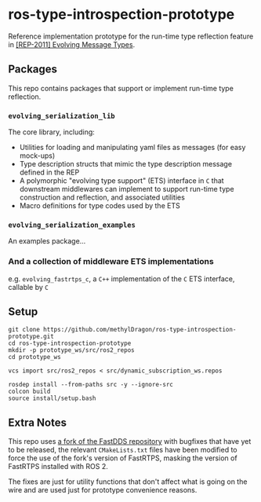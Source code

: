 # ros-type-introspection-prototype

Reference implementation prototype for the run-time type reflection feature in [[REP-2011] Evolving Message Types](https://github.com/ros-infrastructure/rep/pull/358).

## Packages

This repo contains packages that support or implement run-time type reflection.

### `evolving_serialization_lib`

The core library, including:

- Utilities for loading and manipulating yaml files as messages (for easy mock-ups)
- Type description structs that mimic the type description message defined in the REP
- A polymorphic "evolving type support" (ETS) interface in `C` that downstream middlewares can implement to support run-time type construction and reflection, and associated utilities
- Macro definitions for type codes used by the ETS

### `evolving_serialization_examples`

An examples package...

### And a collection of middleware ETS implementations

e.g. `evolving_fastrtps_c`, a `C++` implementation of the `C` ETS interface, callable by `C`

## Setup

```shell
git clone https://github.com/methylDragon/ros-type-introspection-prototype.git
cd ros-type-introspection-prototype
mkdir -p prototype_ws/src/ros2_repos
cd prototype_ws

vcs import src/ros2_repos < src/dynamic_subscription_ws.repos

rosdep install --from-paths src -y --ignore-src
colcon build
source install/setup.bash
```

## Extra Notes

This repo uses [a fork of the FastDDS repository](https://github.com/methylDragon/Fast-DDS) with bugfixes that have yet to be released, the relevant `CMakeLists.txt` files have been modified to force the use of the fork's version of FastRTPS, masking the version of FastRTPS installed with ROS 2.

The fixes are just for utility functions that don't affect what is going on the wire and are used just for prototype convenience reasons.